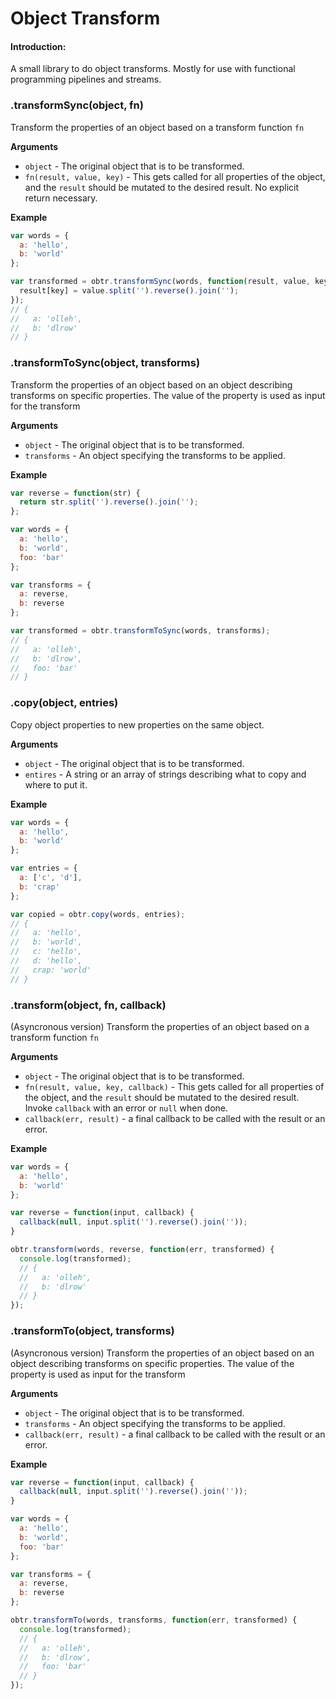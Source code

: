 Object Transform
================

#### Introduction:
A small library to do object transforms.
Mostly for use with functional programming pipelines and streams.

### .transformSync(object, fn)

Transform the properties of an object based on a transform function `fn`

__Arguments__

* `object` - The original object that is to be transformed.
* `fn(result, value, key)` - This gets called for all properties of the object,
  and the `result` should be mutated to the desired result. No explicit return necessary.

__Example__

```js
var words = {
  a: 'hello',
  b: 'world'
};

var transformed = obtr.transformSync(words, function(result, value, key) {
  result[key] = value.split('').reverse().join('');
});
// {
//   a: 'olleh',
//   b: 'dlrow'
// }
```

### .transformToSync(object, transforms)

Transform the properties of an object based on an object
describing transforms on specific properties. The value
of the property is used as input for the transform

__Arguments__

* `object` - The original object that is to be transformed.
* `transforms` - An object specifying the transforms to be applied.

__Example__

```js
var reverse = function(str) {
  return str.split('').reverse().join('');
};

var words = {
  a: 'hello',
  b: 'world',
  foo: 'bar'
};

var transforms = {
  a: reverse,
  b: reverse
};

var transformed = obtr.transformToSync(words, transforms);
// {
//   a: 'olleh',
//   b: 'dlrow',
//   foo: 'bar'
// }
```

### .copy(object, entries)

Copy object properties to new properties on the same object.

__Arguments__

* `object` - The original object that is to be transformed.
* `entires` - A string or an array of strings describing
  what to copy and where to put it.

__Example__

```js
var words = {
  a: 'hello',
  b: 'world'
};

var entries = {
  a: ['c', 'd'],
  b: 'crap'
};

var copied = obtr.copy(words, entries);
// {
//   a: 'hello',
//   b: 'world',
//   c: 'hello',
//   d: 'hello',
//   crap: 'world'
// }
```

### .transform(object, fn, callback)

(Asyncronous version)
Transform the properties of an object based on a transform function `fn`

__Arguments__

* `object` - The original object that is to be transformed.
* `fn(result, value, key, callback)` - This gets called for all properties of the object,
  and the `result` should be mutated to the desired result.
  Invoke `callback` with an error or `null` when done.
* `callback(err, result)` - a final callback to be called with the result or an error.

__Example__

```js
var words = {
  a: 'hello',
  b: 'world'
};

var reverse = function(input, callback) {
  callback(null, input.split('').reverse().join(''));
}

obtr.transform(words, reverse, function(err, transformed) {
  console.log(transformed);
  // {
  //   a: 'olleh',
  //   b: 'dlrow'
  // }
});
```

### .transformTo(object, transforms)

(Asyncronous version)
Transform the properties of an object based on an object
describing transforms on specific properties. The value
of the property is used as input for the transform

__Arguments__

* `object` - The original object that is to be transformed.
* `transforms` - An object specifying the transforms to be applied.
* `callback(err, result)` - a final callback to be called with the result or an error.

__Example__

```js
var reverse = function(input, callback) {
  callback(null, input.split('').reverse().join(''));
}

var words = {
  a: 'hello',
  b: 'world',
  foo: 'bar'
};

var transforms = {
  a: reverse,
  b: reverse
};

obtr.transformTo(words, transforms, function(err, transformed) {
  console.log(transformed);
  // {
  //   a: 'olleh',
  //   b: 'dlrow',
  //   foo: 'bar'
  // }
});
```
